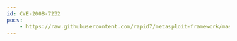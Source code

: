 ```yaml
---
id: CVE-2008-7232
pocs:
    - https://raw.githubusercontent.com/rapid7/metasploit-framework/master/modules/exploits/freebsd/tacacs/xtacacsd_report.rb
---
```

